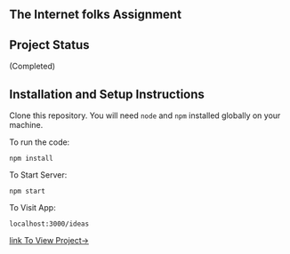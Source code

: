 ## The Internet folks Assignment


## Project Status
(Completed)

## Installation and Setup Instructions

Clone this repository. You will need `node` and `npm` installed globally on your machine.  

To run the code:

`npm install`  

To Start Server:

`npm start`  

To Visit App:

`localhost:3000/ideas`  

[link To View Project-> ](https://shortlybyanubhavjhawar.netlify.app)
